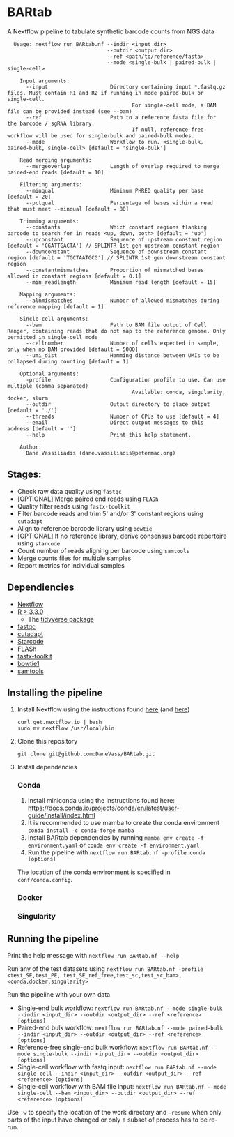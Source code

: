 # BARtab
A Nextflow pipeline to tabulate synthetic barcode counts from NGS data

```
  Usage: nextflow run BARtab.nf --indir <input dir> 
                                --outdir <output dir> 
                                --ref <path/to/reference/fasta> 
                                --mode <single-bulk | paired-bulk | single-cell>

    Input arguments:
      --input                    Directory containing input *.fastq.gz files. Must contain R1 and R2 if running in mode paired-bulk or single-cell.
                                        For single-cell mode, a BAM file can be provided instead (see --bam)
      --ref                      Path to a reference fasta file for the barcode / sgRNA library.
                                        If null, reference-free workflow will be used for single-bulk and paired-bulk modes.
      --mode                     Workflow to run. <single-bulk, paired-bulk, single-cell> [default = 'single-bulk']

    Read merging arguments:
      --mergeoverlap             Length of overlap required to merge paired-end reads [default = 10]

    Filtering arguments:
      --minqual                  Minimum PHRED quality per base [default = 20]
      --pctqual                  Percentage of bases within a read that must meet --minqual [default = 80]

    Trimming arguments:
      --constants                Which constant regions flanking barcode to search for in reads <up, down, both> [default = 'up']
      --upconstant               Sequence of upstream constant region [default = 'CGATTGACTA'] // SPLINTR 1st gen upstream constant region
      --downconstant             Sequence of downstream constant region [default = 'TGCTAATGCG'] // SPLINTR 1st gen downstream constant region
      --constantmismatches       Proportion of mismatched bases allowed in constant regions [default = 0.1]
      --min_readlength           Minimum read length [default = 15]

    Mapping arguments:
      --alnmismatches            Number of allowed mismatches during reference mapping [default = 1]

    Sincle-cell arguments:
      --bam                      Path to BAM file output of Cell Ranger, containing reads that do not map to the reference genome. Only permitted in single-cell mode
      --cellnumber               Number of cells expected in sample, only when no BAM provided [default = 5000]
      --umi_dist                 Hamming distance between UMIs to be collapsed during counting [default = 1]

    Optional arguments:
      -profile                   Configuration profile to use. Can use multiple (comma separated)
                                        Available: conda, singularity, docker, slurm
      --outdir                   Output directory to place output [default = './']
      --threads                  Number of CPUs to use [default = 4]
      --email                    Direct output messages to this address [default = '']
      --help                     Print this help statement.

    Author:
      Dane Vassiliadis (dane.vassiliadis@petermac.org)
```
## Stages:
- Check raw data quality using `fastqc`
- [OPTIONAL] Merge paired end reads using `FLASh`
- Quality filter reads using `fastx-toolkit`
- Filter barcode reads and trim 5' and/or 3' constant regions using `cutadapt`
- Align to reference barcode library using `bowtie`
- [OPTIONAL] If no reference library, derive consensus barcode repertoire using `starcode`
- Count number of reads aligning per barcode using `samtools`
- Merge counts files for multiple samples
- Report metrics for individual samples

## Dependiencies
* [Nextflow](https://bitbucket.org/snakemake/snakemake)
* [R > 3.3.0](https://www.r-project.org/)
    * The [tidyverse package](https://www.tidyverse.org/)
* [fastqc](https://www.bioinformatics.babraham.ac.uk/projects/fastqc/)
* [cutadapt](https://cutadapt.readthedocs.io/en/stable/installation.html)
* [Starcode](https://github.com/gui11aume/starcode)
* [FLASh](http://ccb.jhu.edu/software/FLASH/)
* [fastx-toolkit](http://hannonlab.cshl.edu/fastx_toolkit/)
* [bowtie1](http://bowtie-bio.sourceforge.net/index.shtml)
* [samtools](http://www.htslib.org/)

## Installing the pipeline
1. Install Nextflow using the instructions found [here](https://www.nextflow.io/docs/latest/getstarted.html) (and [here](https://www.nextflow.io/blog/2021/nextflow-developer-environment.html))
    ```
    curl get.nextflow.io | bash
    sudo mv nextflow /usr/local/bin
    ```

2. Clone this repository
    ```
    git clone git@github.com:DaneVass/BARtab.git
    ```

2. Install dependencies
    ### Conda
    1. Install miniconda using the instructions found here: https://docs.conda.io/projects/conda/en/latest/user-guide/install/index.html 
    3. It is recommended to use mamba to create the conda environment `conda install -c conda-forge mamba`
    4. Install BARtab dependencies by running `mamba env create -f environment.yaml` or `conda env create -f environment.yaml`
    5. Run the pipeline with `nextflow run BARtab.nf -profile conda [options]` 
    
    The location of the conda environment is specified in `conf/conda.config`.

    ### Docker
    
    ### Singularity

## Running the pipeline
Print the help message with `nextflow run BARtab.nf --help`

Run any of the test datasets using `nextflow run BARtab.nf -profile <test_SE,test_PE, test_SE_ref_free,test_sc,test_sc_bam>,<conda,docker,singularity>`

Run the pipeline with your own data
- Single-end bulk workflow: `nextflow run BARtab.nf --mode single-bulk --indir <input_dir> --outdir <output_dir> --ref <reference> [options]`
- Paired-end bulk workflow: `nextflow run BARtab.nf --mode paired-bulk --indir <input_dir> --outdir <output_dir> --ref <reference> [options]`
- Reference-free single-end bulk workflow: `nextflow run BARtab.nf --mode single-bulk --indir <input_dir> --outdir <output_dir> [options]`
- Single-cell workflow with fastq input: `nextflow run BARtab.nf --mode single-cell --indir <input_dir> --outdir <output_dir> --ref <reference> [options]`
- Single-cell workflow with BAM file input: `nextflow run BARtab.nf --mode single-cell --bam <input_dir> --outdir <output_dir> --ref <reference> [options]`

Use `-w` to specify the location of the work directory and `-resume` when only parts of the input have changed or only a subset of process has to be re-run. 